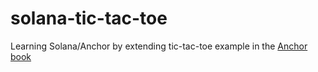 # solana-tic-tac-toe

Learning Solana/Anchor by extending tic-tac-toe example in the [Anchor book](https://book.anchor-lang.com/)
